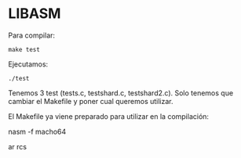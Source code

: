 # LIBASM

Para compilar:

    make test

Ejecutamos:

    ./test


Tenemos 3 test (tests.c, testshard.c, testshard2.c). Solo tenemos que cambiar el Makefile y poner cual queremos utilizar.


El Makefile ya viene preparado para utilizar en la compilación:

   nasm -f macho64
  
   ar rcs
   
